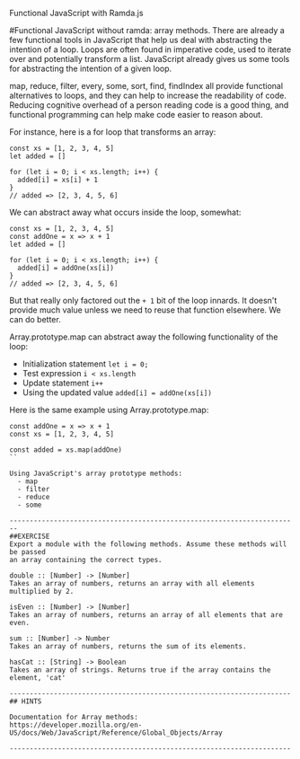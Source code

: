 Functional JavaScript with Ramda.js

#Functional JavaScript without ramda: array methods.
There are already a few functional tools in JavaScript that help us deal with
abstracting the intention of a loop. Loops are often found in imperative code,
used to iterate over and potentially transform a list. JavaScript already gives
us some tools for abstracting the intention of a given loop.

map, reduce, filter, every, some, sort, find, findIndex all provide functional
alternatives to loops, and they can help to increase the readability of code.
Reducing cognitive overhead of a person reading code is a good thing, and
functional programming can help make code easier to reason about.

For instance, here is a for loop that transforms an array:

```
const xs = [1, 2, 3, 4, 5]
let added = []

for (let i = 0; i < xs.length; i++) {
  added[i] = xs[i] + 1
}
// added => [2, 3, 4, 5, 6]
```

We can abstract away what occurs inside the loop, somewhat:

```
const xs = [1, 2, 3, 4, 5]
const addOne = x => x + 1
let added = []

for (let i = 0; i < xs.length; i++) {
  added[i] = addOne(xs[i])
}
// added => [2, 3, 4, 5, 6]
```

But that really only factored out the `+ 1` bit of the loop innards. It doesn't
provide much value unless we need to reuse that function elsewhere. We can do
better.

Array.prototype.map can abstract away the following functionality of the loop:

 - Initialization statement `let i = 0;`
 - Test expression `i < xs.length`
 - Update statement `i++`
 - Using the updated value `added[i] = addOne(xs[i])`

Here is the same example using Array.prototype.map:

```
const addOne = x => x + 1
const xs = [1, 2, 3, 4, 5]

const added = xs.map(addOne)
``

Using JavaScript's array prototype methods:
  - map
  - filter
  - reduce
  - some

------------------------------------------------------------------------
##EXERCISE
Export a module with the following methods. Assume these methods will be passed
an array containing the correct types.

double :: [Number] -> [Number]
Takes an array of numbers, returns an array with all elements multiplied by 2.

isEven :: [Number] -> [Number]
Takes an array of numbers, returns an array of all elements that are even.

sum :: [Number] -> Number
Takes an array of numbers, returns the sum of its elements.

hasCat :: [String] -> Boolean
Takes an array of strings. Returns true if the array contains the element, 'cat'

----------------------------------------------------------------------
## HINTS

Documentation for Array methods:
https://developer.mozilla.org/en-US/docs/Web/JavaScript/Reference/Global_Objects/Array

----------------------------------------------------------------------
